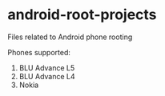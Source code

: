 # android-root-projects
Files related to Android phone rooting

Phones supported:
1. BLU Advance L5
2. BLU Advance L4
3. Nokia
